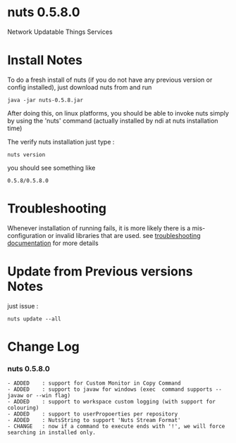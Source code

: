 # nuts 0.5.8.0
Network Updatable Things Services

# Install Notes
To do a fresh install of nuts (if you do not have any previous version or config installed), just download nuts from and run

```
java -jar nuts-0.5.8.jar
```
After doing this, on linux platforms, you should be able to invoke nuts simply by using the 'nuts' command 
(actually installed by ndi at nuts installation time)

The verify nuts installation just type :
```
nuts version
```
you should see something like
```
0.5.8/0.5.8.0
```

# Troubleshooting
Whenever installation of running fails, it is more likely there is a mis-configuration or invalid libraries that are used. 
see [troubleshooting documentation](../troubleshooting.md) for more details


# Update from Previous versions Notes
just issue :  
```
nuts update --all
```
# Change Log
### nuts 0.5.8.0
    - ADDED    : support for Custom Monitor in Copy Command
    - ADDED    : support to javaw for windows (exec  command supports --javaw or --win flag)
    - ADDED    : support to workspace custom logging (with support for colouring)
    - ADDED    : support to userPropoerties per repository
    - ADDED    : NutsString to support 'Nuts Stream Format'
    - CHANGE   : now if a command to execute ends with '!', we will force searching in installed only. 
